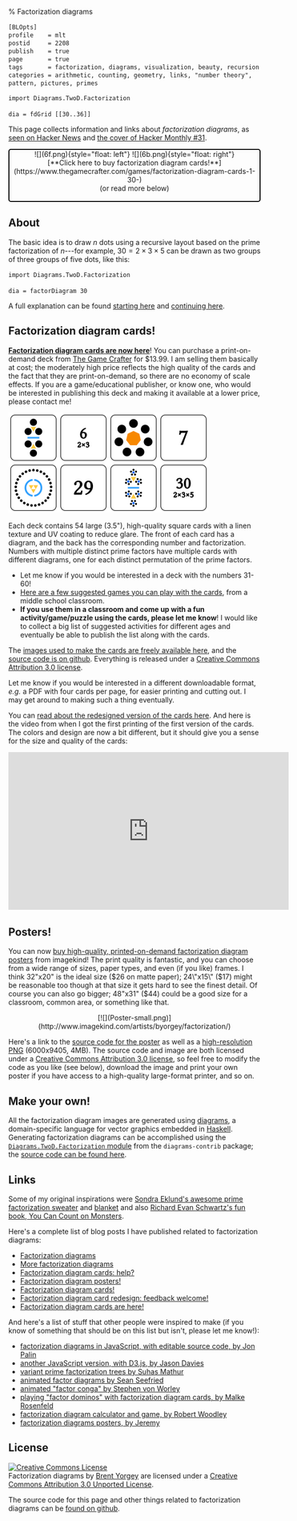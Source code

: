 % Factorization diagrams

    [BLOpts]
    profile    = mlt
    postid     = 2208
    publish    = true
    page       = true
    tags       = factorization, diagrams, visualization, beauty, recursion
    categories = arithmetic, counting, geometry, links, "number theory", pattern, pictures, primes

```{.dia width='400'}
import Diagrams.TwoD.Factorization

dia = fdGrid [[30..36]]
```

This page collects information and links about *factorization
diagrams*, as
[seen on Hacker News](https://news.ycombinator.com/item?id=4620071)
and
[the cover of Hacker Monthly #31](http://hackermonthly.com/issue-31.html).

 <div style="text-align:center; border: 2px solid black; border-radius: 5px">
![](6f.png){style="float: left"}
![](6b.png){style="float: right"}
 <br />
[**Click here to buy factorization diagram cards!**](https://www.thegamecrafter.com/games/factorization-diagram-cards-1-30-) <br />
(or read more below)
 <br />
 <br clear="all" />
 </div>

About
-----

The basic idea is to draw $n$ dots using a recursive layout based on
the prime factorization of $n$---for example, $30 = 2 \times 3 \times
5$ can be drawn as two groups of three groups of five dots, like this:

```{.dia width='200' height='200'}
import Diagrams.TwoD.Factorization

dia = factorDiagram 30
```

A full explanation can be found
[starting here](http://mathlesstraveled.com/2012/10/05/factorization-diagrams/)
and
[continuing here](http://mathlesstraveled.com/2012/11/05/more-factorization-diagrams/).

Factorization diagram cards!
----------------------------

**[Factorization diagram cards are now here](https://www.thegamecrafter.com/games/factorization-diagram-cards-1-30-)**!
You can purchase a print-on-demand deck from
[The Game Crafter](https://www.thegamecrafter.com/games/factorization-diagram-cards-1-30-)
for $13.99.  I am selling them basically at cost; the moderately high
price reflects the high quality of the cards and the fact that they
are print-on-demand, so there are no economy of scale effects.  If you
are a game/educational publisher, or know one, who would be interested
in publishing this deck and making it available at a lower price,
please contact me!

![](webcards.png)

Each deck contains 54 large (3.5"), high-quality square cards with a
linen texture and UV coating to reduce glare.  The front of each card has a
diagram, and the back has the corresponding number and factorization.
Numbers with multiple distinct prime factors have multiple cards with
different diagrams, one for each distinct permutation of the prime
factors.

* Let me know if you would be interested in a deck with the numbers
  31-60!
* [Here are a few suggested games you can play with the cards](https://mathlesstraveled.com/2017/02/17/games-with-factorization-diagram-cards/), from a middle school classroom.
* **If you use them in a classroom and come up with a fun
  activity/game/puzzle using the cards, please let me know**!  I
  would like to collect a big list of suggested activities for
  different ages and eventually be able to publish the list along with
  the cards.

The
[images used to make the cards are freely available here](http://ozark.hendrix.edu/~yorgey/hosted/factorization-cards.tgz),
and the
[source code is on github](https://github.com/byorgey/factorization-diagrams/tree/master/cards).
Everything is released under a
[Creative Commons Attribution 3.0 license](http://creativecommons.org/licenses/by/3.0/).

Let me know if you would be interested in a different downloadable
format, *e.g.* a PDF with four cards per page, for easier printing and
cutting out.  I may get around to making such a thing eventually.

You can
[read about the redesigned version of the cards here](https://mathlesstraveled.com/2016/08/24/factorization-diagram-card-redesign-feedback-welcome/).
And here is the video from when I got the first printing of the first
version of the cards.  The colors and design are now a bit different,
but it should give you a sense for the size and quality of the cards:

 <iframe width="560" height="315" src="https://www.youtube.com/embed/2wVa2DsA-nI" frameborder="0" allowfullscreen></iframe>

Posters!
--------

You can now
[buy high-quality, printed-on-demand factorization diagram posters](http://www.imagekind.com/artists/byorgey/factorization/)
from imagekind!  The print quality is fantastic, and you can choose
from a wide range of sizes, paper types, and even (if you like)
frames.  I think 32\"x20\" is the ideal size ($26 on matte paper);
24\"x15\" ($17) might
be reasonable too though at that size it gets hard to see the finest
detail.  Of course you can also go bigger; 48\"x31\" ($44) could be a good
size for a classroom, common area, or something like that.

 <div style="text-align: center;">
[![](Poster-small.png)](http://www.imagekind.com/artists/byorgey/factorization/)
 </div>

Here's a link to the
[source code for the poster](https://github.com/byorgey/factorization-diagrams/blob/master/poster/Poster.hs)
as well as a
[high-resolution PNG](https://github.com/byorgey/factorization-diagrams/blob/master/poster/Poster-nogrid.png)
(6000x9405, 4MB).  The source code and image are both licensed under a
[Creative Commons Attribution 3.0 license](http://creativecommons.org/licenses/by/3.0/),
so feel free to modify the code as you like (see below), download the
image and print your own poster if you have access to a high-quality
large-format printer, and so on.

Make your own!
--------------

All the factorization diagram images are generated using
[diagrams](http://projects.haskell.org/diagrams), a domain-specific
language for vector graphics embedded in
[Haskell](http://www.haskell.org/haskellwiki/Haskell).  Generating
factorization diagrams can be accomplished using the
[`Diagrams.TwoD.Factorization` module](http://hackage.haskell.org/packages/archive/diagrams-contrib/latest/doc/html/Diagrams-TwoD-Factorization.html)
from the `diagrams-contrib` package; the
[source code can be found here](https://github.com/diagrams/diagrams-contrib/blob/master/src/Diagrams/TwoD/Factorization.hs).

Links
-----

Some of my original inspirations were
[Sondra Eklund's awesome prime factorization sweater](http://sonderbooks.com/blog/?p=843)
and [blanket](http://sonderbooks.com/blog/?cat=206) and also
[Richard Evan Schwartz's fun book, You Can Count on Monsters](http://www.amazon.com/Count-Monsters-Richard-Evan-Schwartz/dp/1568815786).

Here's a complete list of blog posts I have published related to
factorization diagrams:

* [Factorization diagrams](https://mathlesstraveled.com/2012/10/05/factorization-diagrams/)
* [More factorization diagrams](https://mathlesstraveled.com/2012/11/05/more-factorization-diagrams/)
* [Factorization diagram cards: help?](https://mathlesstraveled.com/2013/02/05/factorization-diagram-cards-help/)
* [Factorization diagram posters!](https://mathlesstraveled.com/2013/12/13/factorization-diagram-posters-2/)
* [Factorization diagram cards!](https://mathlesstraveled.com/2016/05/31/factorization-diagram-cards/)
* [Factorization diagram card redesign: feedback welcome!](https://mathlesstraveled.com/2016/08/24/factorization-diagram-card-redesign-feedback-welcome/)
* [Factorization diagram cards are here!](https://mathlesstraveled.com/2016/09/11/factorization-diagram-cards-are-here/)

And here's a list of stuff that other people were inspired to make (if you
know of something that should be on this list but isn't, please let me know!):

* [factorization diagrams in JavaScript, with editable source code, by Jon Palin](http://jsfiddle.net/FEKX2/3/)
* [another JavaScript version, with D3.js, by Jason Davies](http://www.jasondavies.com/factorisation-diagrams/)
* [variant prime factorization trees by Suhas Mathur](http://thebayesianobserver.wordpress.com/2012/10/07/factor-diagrams/)
* [animated factor diagrams by Sean Seefried](http://seanseefried.com/factor-diagrams/)
* [animated "factor conga" by Stephen von Worley](http://www.datapointed.net/visualizations/math/factorization/animated-diagrams/)
* [playing "factor dominos" with factorization diagram cards, by Malke Rosenfeld](http://mathinyourfeet.blogspot.com/2012/11/new-math-game-factor-dominoes.html)
* [factorization diagram calculator and game, by Robert Woodley](http://rwoodley.org/?p=492)
* [factorization diagrams posters, by Jeremy](http://members.peak.org/~jeremy/factordiagrams/)

License
-------

 <a rel="license" href="http://creativecommons.org/licenses/by/3.0/deed.en_US"><img alt="Creative Commons License" style="border-width:0" src="http://i.creativecommons.org/l/by/3.0/88x31.png" /></a><br /><span xmlns:dct="http://purl.org/dc/terms/" property="dct:title">Factorization diagrams</span> by <a xmlns:cc="http://creativecommons.org/ns#" href="http://www.mathlesstraveled.com/factorization" property="cc:attributionName" rel="cc:attributionURL">Brent Yorgey</a> are licensed under a <a rel="license" href="http://creativecommons.org/licenses/by/3.0/deed.en_US">Creative Commons Attribution 3.0 Unported License</a>.

The source code for this page and other things related to
factorization diagrams can be
[found on github](http://github.com/byorgey/factorization-diagrams).
